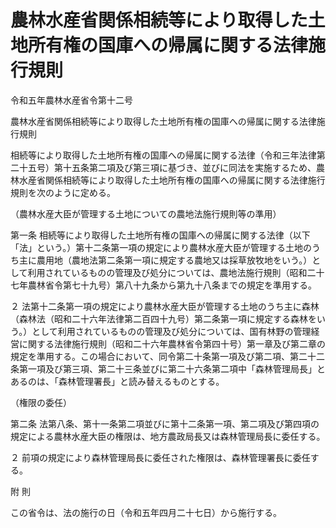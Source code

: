 # 農林水産省関係相続等により取得した土地所有権の国庫への帰属に関する法律施行規則

令和五年農林水産省令第十二号

農林水産省関係相続等により取得した土地所有権の国庫への帰属に関する法律施行規則

相続等により取得した土地所有権の国庫への帰属に関する法律（令和三年法律第二十五号）第十五条第二項及び第三項に基づき、並びに同法を実施するため、農林水産省関係相続等により取得した土地所有権の国庫への帰属に関する法律施行規則を次のように定める。

（農林水産大臣が管理する土地についての農地法施行規則等の準用）

第一条 相続等により取得した土地所有権の国庫への帰属に関する法律（以下「法」という。）第十二条第一項の規定により農林水産大臣が管理する土地のうち主に農用地（農地法第二条第一項に規定する農地又は採草放牧地をいう。）として利用されているものの管理及び処分については、農地法施行規則（昭和二十七年農林省令第七十九号）第八十九条から第九十八条までの規定を準用する。

２ 法第十二条第一項の規定により農林水産大臣が管理する土地のうち主に森林（森林法（昭和二十六年法律第二百四十九号）第二条第一項に規定する森林をいう。）として利用されているものの管理及び処分については、国有林野の管理経営に関する法律施行規則（昭和二十六年農林省令第四十号）第一章及び第二章の規定を準用する。この場合において、同令第二十条第一項及び第二項、第二十二条第一項及び第三項、第二十三条並びに第二十六条第二項中「森林管理局長」とあるのは、「森林管理署長」と読み替えるものとする。

（権限の委任）

第二条 法第八条、第十一条第二項並びに第十二条第一項、第二項及び第四項の規定による農林水産大臣の権限は、地方農政局長又は森林管理局長に委任する。

２ 前項の規定により森林管理局長に委任された権限は、森林管理署長に委任する。

附 則

この省令は、法の施行の日（令和五年四月二十七日）から施行する。
